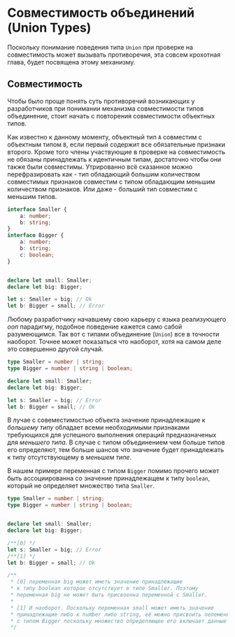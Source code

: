 # Совместимость объединений (Union Types)

Поскольку понимание поведения типа `Union` при проверке на совместимость может вызывать противоречия, эта совсем крохотная глава, будет посвящена этому механизму.


## Совместимость

Чтобы было проще понять суть противоречий возникающих у разработчиков при понимании механизма совместимости типов объединение, стоит начать с повторения совместимости объектных типов.

Как известно к данному моменту, объектный тип `A` совместим с объектным типом `B`, если первый содержит все обязательные признаки второго. Кроме того члены участвующие в проверке на совместимость не обязаны принадлежать к идентичным типам, достаточно чтобы они также были совместимы. Утрированно всё сказанное можно перефразировать как - тип обладающий большим количеством совместимых признаков совместим с типом обладающим меньшим количеством признаков. Или даже - больший тип совместим с меньшим типов.

`````typescript
interface Smaller {
    a: number;
    b: string;
}
interface Bigger {
    a: number;
    b: string;
    c: boolean;
}


declare let small: Smaller;
declare let big: Bigger;

let s: Smaller = big; // Ok
let b: Bigger = small; // Error
`````

Любому разработчику начавшему свою карьеру с языка реализующего _ооп_ парадигму, подобное поведение кажется само сабой разумеющимся. Так вот с типами объединение (`Union`) все в точности наоборот. Точнее может показаться что наоборот, хотя на самом деле это совершенно другой случай.

`````typescript
type Smaller = number | string;
type Bigger = number | string | boolean;

declare let small: Smaller;
declare let big: Bigger;

let s: Smaller = big; // Error
let b: Bigger = small; // Ok
`````

В лучае с совеместимостью объекта значение принадлежащие к _большему типу_ обладает всеми необходимыми признаками требующихся для успешного выполнения операций предназначеных для _меньшего типа_. В случае с типом объединением чем больше типов его определяют, тем больше шансов что значение будет принадлежать к типу отсутствующему в _меньшем типе_.

В нашем примере переменная с типом `Bigger` помимо прочего может быть ассоциированна со значение принадлежащем к типу `boolean`, который не определяет множество типа `Smaller`.

`````typescript
type Smaller = number | string;
type Bigger = number | string | boolean;


declare let small: Smaller;
declare let big: Bigger;

/**[0] */
let s: Smaller = big; // Error
/**[1] */
let b: Bigger = small; // Ok

/**
 * [0] переменная big может иметь значение принадлежащие
 * к типу boolean которое отсутствует в типе Smaller. Поэтому
 * переменная big не может быть присвоенна переменной с Smaller.
 * 
 * [1] И наоборот. Поскольку переменная small может иметь значение
 * принадлежащие либо к number либо string, её можно присвоить пепеменной
 * с типом Bigger поскольку множество определяющее его включает данные типы.
 */
 `````
